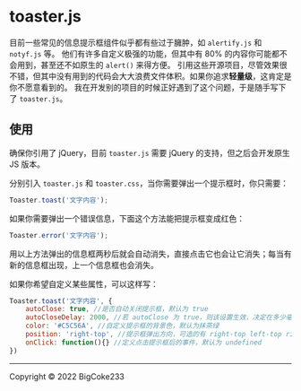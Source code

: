 # toaster.js

目前一些常见的信息提示框组件似乎都有些过于臃肿，如 `alertify.js` 和 `notyf.js` 等。
他们有许多自定义极强的功能，但其中有 80% 的内容你可能都不会用到，甚至还不如原生的 `alert()` 来得方便。
引用这些开源项目，尽管效果很不错，但其中没有用到的代码会大大浪费文件体积。如果你追求**轻量级**，这肯定是你不愿意看到的。
我在开发别的项目的时候正好遇到了这个问题，于是随手写下了 `toaster.js`。

## 使用

确保你引用了 jQuery，目前 `toaster.js` 需要 jQuery 的支持，但之后会开发原生 JS 版本。

分别引入 `toaster.js` 和 `toaster.css`，当你需要弹出一个提示框时，你只需要：

```javascript
Toaster.toast('文字内容');
```

如果你需要弹出一个错误信息，下面这个方法能把提示框变成红色：

```javascript
Toaster.error('文字内容');
```

用以上方法弹出的信息框两秒后就会自动消失，直接点击它也会让它消失；每当有新的信息框出现，上一个信息框也会消失。

如果你希望自定义某些属性，可以这样写：

```javascript
Toaster.toast('文字内容', {
    autoClose: true, //是否自动关闭提示框，默认为 true
    autoCloseDelay: 2000, //若 autoClose 为 true，则该设置生效，决定在多少毫秒之后自动关闭提示框
    color: '#C5C56A', //自定义提示框的背景色，默认为抹茶绿
    position: 'right-top', //提示框弹出方向，可选的有 right-top left-top right-bottom left-bottom center
    onClick: function(){} //定义点击提示框后的事件，默认为 undefined
})
```

---

Copyright &copy; 2022 BigCoke233